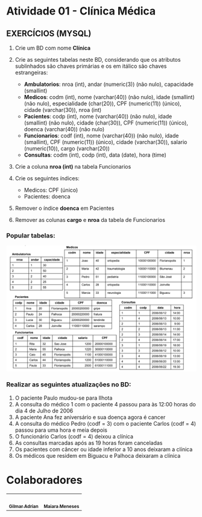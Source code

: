 # Atividade 01 - Clínica Médica

## EXERCÍCIOS (MYSQL)

1. Crie um BD com nome **Clínica**
2. Crie as seguintes tabelas neste BD, considerando que os atributos
sublinhados são chaves primárias e os em itálico são chaves
estrangeiras:
    - **Ambulatorios**: nroa (int), andar (numeric(3)) (não nulo), capacidade
    (smallint)
    - **Medicos**: codm (int), nome (varchar(40)) (não nulo), idade (smallint)
    (não nulo), especialidade (char(20)), CPF (numeric(11)) (único),
    cidade (varchar(30)), nroa (int)
    - **Pacientes**: codp (int), nome (varchar(40)) (não nulo), idade
    (smallint) (não nulo), cidade (char(30)), CPF (numeric(11)) (único),
    doenca (varchar(40)) (não nulo)
    - **Funcionarios**: codf (int), nome (varchar(40)) (não nulo), idade
    (smallint), CPF (numeric(11)) (único), cidade (varchar(30)), salario
    (numeric(10)), cargo (varchar(20))
    - **Consultas**: codm (int), codp (int), data (date), hora (time)
    
3. Crie a coluna **nroa (int)** na tabela Funcionarios
4. Crie os seguintes índices:
    - Medicos: CPF (único)
    - Pacientes: doenca
    
5. Remover o índice **doenca** em Pacientes
6. Remover as colunas **cargo** e **nroa** da tabela de Funcionarios

### Popular tabelas:

![Untitled](img/inserts.png)

### Realizar as seguintes atualizações no BD:

1. O paciente Paulo mudou-se para Ilhota
2. A consulta do médico 1 com o paciente 4 passou para às
12:00 horas do dia 4 de Julho de 2006
3. A paciente Ana fez aniversário e sua doença agora é
cancer
4. A consulta do médico Pedro (codf = 3) com o paciente
Carlos (codf = 4) passou para uma hora e meia depois
5. O funcionário Carlos (codf = 4) deixou a clínica
6. As consultas marcadas após as 19 horas foram
canceladas
7. Os pacientes com câncer ou idade inferior a 10 anos
deixaram a clínica
8. Os médicos que residem em Biguacu e Palhoca deixaram
a clínica

# Colaboradores
<table>
  <tr>
        <td align="center"><a href="https://www.linkedin.com/in/brazadrian"><img src="https://avatars.githubusercontent.com/u/60609409?v=4" width="100px;" alt=""/><br /><sub><b>Gilmar Adrian</b></sub></a></td>
        <td align="center"><a href="https://www.linkedin.com/in/wildestmaii/"><img src="https://avatars.githubusercontent.com/u/52250674?v=4 width="100px;" alt=""/><br /><sub><b>Maiara Meneses</b></sub></a></td>
  </tr>